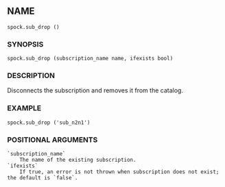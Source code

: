 ## NAME

`spock.sub_drop ()`

### SYNOPSIS

`spock.sub_drop (subscription_name name, ifexists bool)`
 
### DESCRIPTION

Disconnects the subscription and removes it from the catalog. 

### EXAMPLE

`spock.sub_drop ('sub_n2n1')`
 
### POSITIONAL ARGUMENTS
    `subscription_name`
        The name of the existing subscription.
    `ifexists`
        If true, an error is not thrown when subscription does not exist; the default is `false`.
